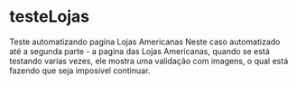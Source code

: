 # testeLojas
Teste automatizando pagina Lojas Americanas
Neste caso automatizado até a segunda parte - a pagina das Lojas Americanas, quando se está testando varias vezes, ele mostra uma validação com imagens, o qual está fazendo que seja imposivel continuar.
